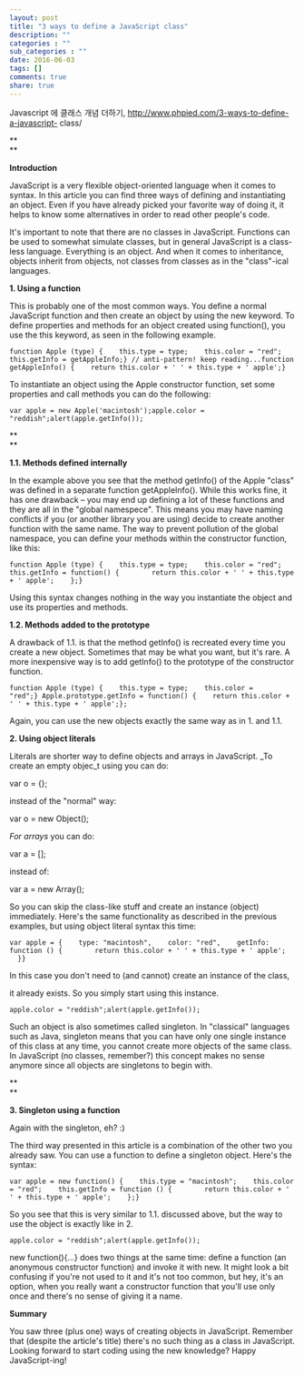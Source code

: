 ```yaml
---
layout: post
title: "3 ways to define a JavaScript class"
description: ""
categories : ""
sub_categories : ""
date: 2016-06-03
tags: []
comments: true
share: true
---
```


Javascript 에 클래스 개념 더하기, http://www.phpied.com/3-ways-to-define-a-javascript-
class/

**  
**

**Introduction**

JavaScript is a very flexible object-oriented language when it comes to
syntax. In this article you can find three ways of defining and instantiating
an object. Even if you have already picked your favorite way of doing it, it
helps to know some alternatives in order to read other people's code.

  

It's important to note that there are no classes in JavaScript. Functions can
be used to somewhat simulate classes, but in general JavaScript is a class-
less language. Everything is an object. And when it comes to inheritance,
objects inherit from objects, not classes from classes as in the "class"-ical
languages.

  

**1\. Using a function**

This is probably one of the most common ways. You define a normal JavaScript
function and then create an object by using the new keyword. To define
properties and methods for an object created using function(), you use the
this keyword, as seen in the following example.

  

    function Apple (type) {    this.type = type;    this.color = "red";    this.getInfo = getAppleInfo;} // anti-pattern! keep reading...function getAppleInfo() {    return this.color + ' ' + this.type + ' apple';}

  

To instantiate an object using the Apple constructor function, set some
properties and call methods you can do the following:

  

    var apple = new Apple('macintosh');apple.color = "reddish";alert(apple.getInfo());

**  
**

**1.1. Methods defined internally**

In the example above you see that the method getInfo() of the Apple "class"
was defined in a separate function getAppleInfo(). While this works fine, it
has one drawback – you may end up defining a lot of these functions and they
are all in the "global namespece". This means you may have naming conflicts if
you (or another library you are using) decide to create another function with
the same name. The way to prevent pollution of the global namespace, you can
define your methods within the constructor function, like this:

  

    function Apple (type) {    this.type = type;    this.color = "red";    this.getInfo = function() {        return this.color + ' ' + this.type + ' apple';    };}

Using this syntax changes nothing in the way you instantiate the object and
use its properties and methods.

  

**1.2. Methods added to the prototype**

A drawback of 1.1. is that the method getInfo() is recreated every time you
create a new object. Sometimes that may be what you want, but it's rare. A
more inexpensive way is to add getInfo() to the prototype of the constructor
function.

  

    function Apple (type) {    this.type = type;    this.color = "red";} Apple.prototype.getInfo = function() {    return this.color + ' ' + this.type + ' apple';};

  

Again, you can use the new objects exactly the same way as in 1. and 1.1.

  

**2\. Using object literals**

Literals are shorter way to define objects and arrays in JavaScript. _To
create an empty objec_t using you can do:

var o = {};

instead of the "normal" way:

var o = new Object();

  

_For arrays_ you can do:

var a = [];

instead of:

var a = new Array();

So you can skip the class-like stuff and create an instance (object)
immediately. Here's the same functionality as described in the previous
examples, but using object literal syntax this time:

  

    var apple = {    type: "macintosh",    color: "red",    getInfo: function () {        return this.color + ' ' + this.type + ' apple';    }}

  

In this case you don't need to (and cannot) create an instance of the class,

it already exists. So you simply start using this instance.

  

    apple.color = "reddish";alert(apple.getInfo());

  

Such an object is also sometimes called singleton. In "classical" languages
such as Java, singleton means that you can have only one single instance of
this class at any time, you cannot create more objects of the same class. In
JavaScript (no classes, remember?) this concept makes no sense anymore since
all objects are singletons to begin with.

**  
**

**3\. Singleton using a function**

Again with the singleton, eh? :)

  

The third way presented in this article is a combination of the other two you
already saw. You can use a function to define a singleton object. Here's the
syntax:

  

    var apple = new function() {    this.type = "macintosh";    this.color = "red";    this.getInfo = function () {        return this.color + ' ' + this.type + ' apple';    };}

  

So you see that this is very similar to 1.1. discussed above, but the way to
use the object is exactly like in 2.

    apple.color = "reddish";alert(apple.getInfo());

new function(){...} does two things at the same time: define a function (an
anonymous constructor function) and invoke it with new. It might look a bit
confusing if you're not used to it and it's not too common, but hey, it's an
option, when you really want a constructor function that you'll use only once
and there's no sense of giving it a name.

  

**Summary**

You saw three (plus one) ways of creating objects in JavaScript. Remember that
(despite the article's title) there's no such thing as a class in JavaScript.
Looking forward to start coding using the new knowledge? Happy JavaScript-ing!

  


